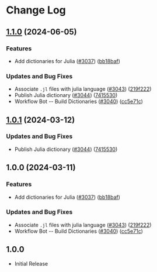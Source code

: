 # Change Log

## [1.1.0](https://github.com/kevintraver/cspell-dicts/compare/@cspell/dict-julia-v1.0.1...@cspell/dict-julia@1.1.0) (2024-06-05)


### Features

* Add dictionaries for Julia ([#3037](https://github.com/kevintraver/cspell-dicts/issues/3037)) ([bb18baf](https://github.com/kevintraver/cspell-dicts/commit/bb18baf89ef93f5045f378661775f9eae426f89d))


### Updates and Bug Fixes

* Associate `.jl` files with julia language ([#3043](https://github.com/kevintraver/cspell-dicts/issues/3043)) ([219f222](https://github.com/kevintraver/cspell-dicts/commit/219f222f0fde5f456f5ef3decf0135d22fdb3d2d))
* Publish Julia dictionary ([#3044](https://github.com/kevintraver/cspell-dicts/issues/3044)) ([7415530](https://github.com/kevintraver/cspell-dicts/commit/7415530080d476373d15462fa750d9bdbe276367))
* Workflow Bot -- Build Dictionaries ([#3040](https://github.com/kevintraver/cspell-dicts/issues/3040)) ([cc5e71c](https://github.com/kevintraver/cspell-dicts/commit/cc5e71c347e5647c80468d4675b76d54664d41e5))

## [1.0.1](https://github.com/streetsidesoftware/cspell-dicts/compare/@cspell/dict-julia@1.0.0...@cspell/dict-julia@1.0.1) (2024-03-12)


### Updates and Bug Fixes

* Publish Julia dictionary ([#3044](https://github.com/streetsidesoftware/cspell-dicts/issues/3044)) ([7415530](https://github.com/streetsidesoftware/cspell-dicts/commit/7415530080d476373d15462fa750d9bdbe276367))

## 1.0.0 (2024-03-11)


### Features

* Add dictionaries for Julia ([#3037](https://github.com/streetsidesoftware/cspell-dicts/issues/3037)) ([bb18baf](https://github.com/streetsidesoftware/cspell-dicts/commit/bb18baf89ef93f5045f378661775f9eae426f89d))


### Updates and Bug Fixes

* Associate `.jl` files with julia language ([#3043](https://github.com/streetsidesoftware/cspell-dicts/issues/3043)) ([219f222](https://github.com/streetsidesoftware/cspell-dicts/commit/219f222f0fde5f456f5ef3decf0135d22fdb3d2d))
* Workflow Bot -- Build Dictionaries ([#3040](https://github.com/streetsidesoftware/cspell-dicts/issues/3040)) ([cc5e71c](https://github.com/streetsidesoftware/cspell-dicts/commit/cc5e71c347e5647c80468d4675b76d54664d41e5))

## 1.0.0

- Initial Release
